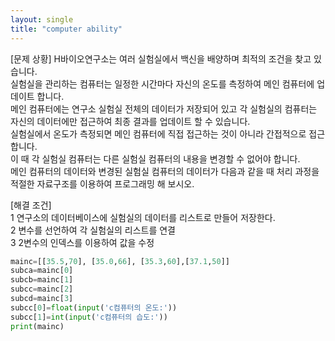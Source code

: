 ```yaml
---
layout: single
title: "computer ability"
---
```


[문제 상황]
H바이오연구소는 여러 실험실에서 백신을 배양하며 최적의 조건을 찾고 있습니다.   
실험실을 관리하는 컴퓨터는 일정한 시간마다 자신의 온도를 측정하여 메인 컴퓨터에 업데이트 합니다.   
메인 컴퓨터에는 연구소 실험실 전체의 데이터가 저장되어 있고 각 실험실의 컴퓨터는 자신의 데이터에만 접근하여 최종 결과를 업데이트 할 수 있습니다.  
실험실에서 온도가 측정되면 메인 컴퓨터에 직접 접근하는 것이 아니라 간접적으로 접근합니다.   
이 때 각 실험실 컴퓨터는 다른 실험실 컴퓨터의 내용을 변경할 수 없어야 합니다.   
메인 컴퓨터의 데이터와 변경된 실험실 컴퓨터의 데이터가 다음과 같을 때 처리 과정을 적절한 자료구조를 이용하여 프로그래밍 해 보시오.  

[해결 조건]  
1 연구소의 데이터베이스에 실험실의 데이터를 리스트로 만들어 저장한다.  
2 변수를 선언하여 각 실험실의 리스트를 연결  
3 2변수의 인덱스를 이용하여 값을 수정  

~~~python
mainc=[[35.5,70], [35.0,66], [35.3,60],[37.1,50]]
subca=mainc[0]
subcb=mainc[1]
subcc=mainc[2]
subcd=mainc[3]
subcc[0]=float(input('c컴퓨터의 온도:'))
subcc[1]=int(input('c컴퓨터의 습도:'))
print(mainc)
~~~

